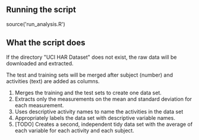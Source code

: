 ## Running the script

  source('run_analysis.R')

## What the script does

If the directory "UCI HAR Dataset" does not exist, the raw data will be downloaded and extracted.

The test and training sets will be merged after subject (number) and activities (text) are added as columns.

1. Merges the training and the test sets to create one data set.
2. Extracts only the measurements on the mean and standard deviation for each measurement.
3. Uses descriptive activity names to name the activities in the data set
4. Appropriately labels the data set with descriptive variable names.
5. [TODO] Creates a second, independent tidy data set with the average of each variable for each activity and each subject.
